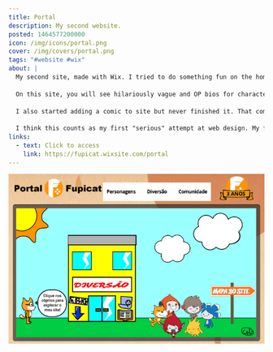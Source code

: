 ```yaml
---
title: Portal
description: My second website.
posted: 1464577200000
icon: /img/icons/portal.png
cover: /img/covers/portal.png
tags: "#website #wix"
about: |
  My second site, made with Wix. I tried to do something fun on the home page, like a little town, but it's so buggy! I based this idea on the old "Turma da Mônica" website that had a similar home page.

  On this site, you will see hilariously vague and OP bios for characters I almost never use. You will also see several broken links..... many of the services I used on that site no longer work.

  I also started adding a comic to site but never finished it. That comic exists on paper here at home, maybe someday I will post it.

  I think this counts as my first "serious" attempt at web design. My first site was just a template with different text, but this time I had really tried to make something cool from scratch.
links:
  - text: Click to access
    link: https://fupicat.wixsite.com/portal
---
```


<a style="margin: auto;" href="https://fupicat.wixsite.com/portal" target="_blank">
  <img style="max-height: 30rem;" src="/img/covers/portal.png" />
</a>
